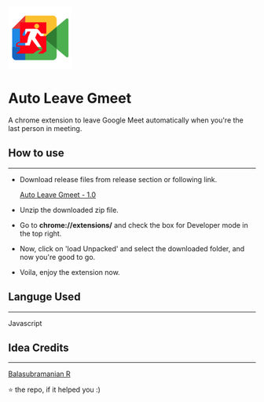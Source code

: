 <img alt="logo" src="logo.png">

# Auto Leave Gmeet

A chrome extension to leave Google Meet automatically when you're the last person in meeting.

## How to use

---

- Download release files from release section or following link.

	[Auto Leave Gmeet - 1.0](https://github.com/RoyalEagle73/Auto-Leave-Gmeet/releases/download/1.0/auto_leave_gmeet-1.0.zip)

- Unzip the downloaded zip file.

- Go to **chrome://extensions/** and check the box for Developer mode in the top right.

- Now, click on 'load Unpacked' and select the downloaded folder, and now you're good to go.

- Voila, enjoy the extension now.

## Languge Used
---
Javascript

## Idea Credits

----

[Balasubramanian R](https://github.com/Cyberkid2311)

⭐ the repo, if it helped you :)
